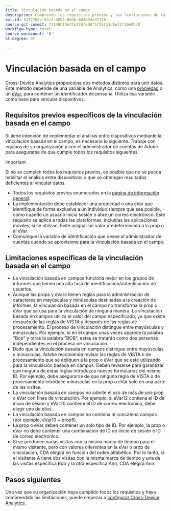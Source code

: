 ```yaml
---
title: Vinculación basada en el campo
description: Comprenda los requisitos previos y las limitaciones de la vinculación de datos mediante la vinculación basada en el campo.
exl-id: 81f2768c-53c2-40b4-8d3b-8d3b94cd7318
source-git-commit: 71148b13e3fb72dfe09f5f25f11d5e12f30e0bc0
workflow-type: tm+mt
source-wordcount: '0'
ht-degree: 0%

---
```


# Vinculación basada en el campo

Cross-Device Analytics proporciona dos métodos distintos para unir datos. Este método depende de una variable de Analytics, como una [propiedad](/help/implement/vars/page-vars/prop.md) o un [eVar](/help/implement/vars/page-vars/evar.md), para contener un identificador de persona. Utiliza esa variable como base para vincular dispositivos.

## Requisitos previos específicos de la vinculación basada en el campo

Si tiene intención de implementar el análisis entre dispositivos mediante la vinculación basada en el campo, es necesario lo siguiente. Trabaje con equipos de su organización y con el administrador de cuentas de Adobe para asegurarse de que cumple todos los requisitos siguientes.

>[!IMPORTANT]
>
>Si no se cumplen todos los requisitos previos, es posible que no se pueda habilitar el análisis entre dispositivos o que se obtengan resultados deficientes al vincular datos.

* Todos los requisitos previos enumerados en la [página de información general](overview.md).
* La implementación debe establecer una propiedad o una eVar que identifique de forma exclusiva a un individuo siempre que sea posible, como cuando un usuario inicia sesión o abre un correo electrónico. Este requisito se aplica a todas las plataformas, incluidas las aplicaciones móviles, si se utilizan. Evite asignar un valor predeterminado a la prop o al eVar.
* Comunique la variable de identificación que desee al administrador de cuentas cuando se aprovisione para la vinculación basada en el campo.

## Limitaciones específicas de la vinculación basada en el campo

* La vinculación basada en campos funciona mejor en los grupos de informes que tienen una alta tasa de identificación/autenticación de usuarios.
* Aunque las props y eVars tienen reglas para la administración de caracteres en mayúsculas y minúsculas destinadas a la creación de informes, la vinculación basada en el campo no transforma la prop o eVar que se usa para la vinculación de ninguna manera. La vinculación basada en campos utiliza el valor del campo especificado, ya que existe después de las reglas de VISTA y después de las reglas de procesamiento. El proceso de vinculación distingue entre mayúsculas y minúsculas. Por ejemplo, si en el campo unas veces aparece la palabra &quot;Bob&quot; y otras la palabra &quot;BOB&quot;, estas se tratarán como dos personas independientes en el proceso de vinculación.
* Dado que la vinculación basada en campos distingue entre mayúsculas y minúsculas, Adobe recomienda revisar las reglas de VISTA o de procesamiento que se apliquen a la prop o eVar que se esté utilizando para la vinculación basada en campos. Deben revisarse para garantizar que ninguna de estas reglas introduzca nuevos formularios del mismo ID. Por ejemplo, debe asegurarse de que ninguna regla de VISTA o de procesamiento introduce minúsculas en la prop o eVar solo en una parte de las visitas.
* La vinculación basada en campos no admite el uso de más de una prop o eVar con fines de vinculación. Por ejemplo, si eVar12 contiene el ID de inicio de sesión y eVar20 contiene el ID de correo electrónico, debe elegir uno de ellos.
* La vinculación basada en campos no combina ni concatena campos (por ejemplo, eVar10 + prop5).
* La prop o eVar deben contener un solo tipo de ID. Por ejemplo, la prop o eVar no debe contener una combinación de ID de inicio de sesión e ID de correo electrónico.
* Si se producen varias visitas con la misma marca de tiempo para el mismo visitante, pero con valores diferentes en la eVar o prop de vinculación, CDA elegirá en función del orden alfabético. Por lo tanto, si el visitante A tiene dos visitas con la misma marca de tiempo y una de las visitas especifica Bob y la otra especifica Ann, CDA elegirá Ann.


## Pasos siguientes

Una vez que su organización haya cumplido todos los requisitos y haya comprendido las limitaciones, puede empezar a [configurar Cross-Device Analytics](setup.md).
